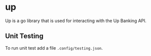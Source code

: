 # up
Up is a go library that is used for interacting with the Up Banking API.

## Unit Testing
To run unit test add a file `.config/testing.json`.